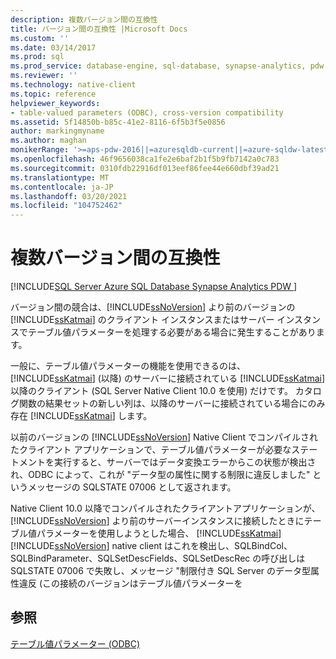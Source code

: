 ```yaml
---
description: 複数バージョン間の互換性
title: バージョン間の互換性 |Microsoft Docs
ms.custom: ''
ms.date: 03/14/2017
ms.prod: sql
ms.prod_service: database-engine, sql-database, synapse-analytics, pdw
ms.reviewer: ''
ms.technology: native-client
ms.topic: reference
helpviewer_keywords:
- table-valued parameters (ODBC), cross-version compatibility
ms.assetid: 5f14850b-b85c-41e2-8116-6f5b3f5e0856
author: markingmyname
ms.author: maghan
monikerRange: '>=aps-pdw-2016||=azuresqldb-current||=azure-sqldw-latest||>=sql-server-2016||>=sql-server-linux-2017||=azuresqldb-mi-current'
ms.openlocfilehash: 46f9656038ca1fe2e6baf2b1f5b9fb7142a0c783
ms.sourcegitcommit: 0310fdb22916df013eef86fee44e660dbf39ad21
ms.translationtype: MT
ms.contentlocale: ja-JP
ms.lasthandoff: 03/20/2021
ms.locfileid: "104752462"
---
```

# <a name="cross-version-compatibility"></a>複数バージョン間の互換性
[!INCLUDE[SQL Server Azure SQL Database Synapse Analytics PDW ](../../includes/applies-to-version/sql-asdb-asdbmi-asa-pdw.md)]

  バージョン間の競合は、[!INCLUDE[ssNoVersion](../../includes/ssnoversion-md.md)] より前のバージョンの [!INCLUDE[ssKatmai](../../includes/sskatmai-md.md)] のクライアント インスタンスまたはサーバー インスタンスでテーブル値パラメーターを処理する必要がある場合に発生することがあります。  
  
 一般に、テーブル値パラメーターの機能を使用できるのは、[!INCLUDE[ssKatmai](../../includes/sskatmai-md.md)] (以降) のサーバーに接続されている [!INCLUDE[ssKatmai](../../includes/sskatmai-md.md)] 以降のクライアント (SQL Server Native Client 10.0 を使用) だけです。 カタログ関数の結果セットの新しい列は、以降のサーバーに接続されている場合にのみ存在 [!INCLUDE[ssKatmai](../../includes/sskatmai-md.md)] します。  
  
 以前のバージョンの [!INCLUDE[ssNoVersion](../../includes/ssnoversion-md.md)] Native Client でコンパイルされたクライアント アプリケーションで、テーブル値パラメーターが必要なステートメントを実行すると、サーバーではデータ変換エラーからこの状態が検出され、ODBC によって、これが "データ型の属性に関する制限に違反しました" というメッセージの SQLSTATE 07006 として返されます。  
  
 Native Client 10.0 以降でコンパイルされたクライアントアプリケーションが、 [!INCLUDE[ssNoVersion](../../includes/ssnoversion-md.md)] より前のサーバーインスタンスに接続したときにテーブル値パラメーターを使用しようとした場合、 [!INCLUDE[ssKatmai](../../includes/sskatmai-md.md)] [!INCLUDE[ssNoVersion](../../includes/ssnoversion-md.md)] native client はこれを検出し、SQLBindCol、SQLBindParameter、SQLSetDescFields、SQLSetDescRec の呼び出しは SQLSTATE 07006 で失敗し、メッセージ "制限付き SQL Server のデータ型属性違反 (この接続のバージョンはテーブル値パラメーターを  
  
## <a name="see-also"></a>参照  
 [テーブル値パラメーター &#40;ODBC&#41;](../../relational-databases/native-client-odbc-table-valued-parameters/table-valued-parameters-odbc.md)  
  
  
